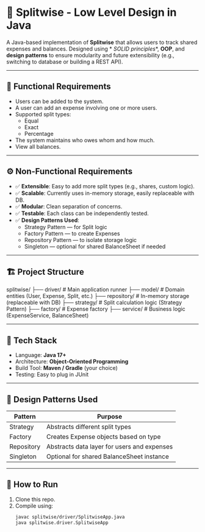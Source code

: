 # 🧾 Splitwise - Low Level Design in Java

A Java-based implementation of **Splitwise** that allows users to track shared expenses and balances. Designed using *
*SOLID principles**, **OOP**, and **design patterns** to ensure modularity and future extensibility (e.g., switching to
database or building a REST API).

---

## 📌 Functional Requirements

- Users can be added to the system.
- A user can add an expense involving one or more users.
- Supported split types:
    - Equal
    - Exact
    - Percentage
- The system maintains who owes whom and how much.
- View all balances.

---

## ⚙️ Non-Functional Requirements

- ✅ **Extensible**: Easy to add more split types (e.g., shares, custom logic).
- ✅ **Scalable**: Currently uses in-memory storage, easily replaceable with DB.
- ✅ **Modular**: Clean separation of concerns.
- ✅ **Testable**: Each class can be independently tested.
- ✅ **Design Patterns Used**:
    - Strategy Pattern — for Split logic
    - Factory Pattern — to create Expenses
    - Repository Pattern — to isolate storage logic
    - Singleton — optional for shared BalanceSheet if needed

---

## 🏗️ Project Structure
splitwise/
├── driver/ # Main application runner
├── model/ # Domain entities (User, Expense, Split, etc.)
├── repository/ # In-memory storage (replaceable with DB)
├── strategy/ # Split calculation logic (Strategy Pattern)
├── factory/ # Expense factory
├── service/ # Business logic (ExpenseService, BalanceSheet)


---

## 🧱 Tech Stack

- Language: **Java 17+**
- Architecture: **Object-Oriented Programming**
- Build Tool: **Maven / Gradle** (your choice)
- Testing: Easy to plug in JUnit

---

## 🧠 Design Patterns Used

| Pattern      | Purpose                                            |
|--------------|----------------------------------------------------|
| Strategy     | Abstracts different split types                    |
| Factory      | Creates Expense objects based on type             |
| Repository   | Abstracts data layer for users and expenses       |
| Singleton    | Optional for shared BalanceSheet instance         |

---

## 🔧 How to Run

1. Clone this repo.
2. Compile using:
   ```bash
   javac splitwise/driver/SplitwiseApp.java
   java splitwise.driver.SplitwiseApp


